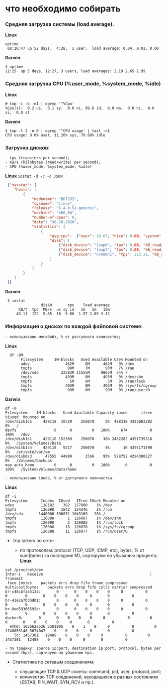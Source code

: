 # что необходимо собирать

### Средняя загрузка системы (load average).

**Linux**
```
uptime
 08:26:47 up 52 days,  4:28,  1 user,  load average: 0.04, 0.01, 0.00
```

**Darwin**
```
$ uptime
11:25  up 5 days, 12:27, 3 users, load averages: 2.19 2.65 2.99
```

### Средняя загрузка CPU (%user_mode, %system_mode, %idle)

**Linux**
```
# top -i -b -n1 | egrep '^%Cpu'
%Cpu(s):  0.2 us,  0.1 sy,  0.0 ni, 99.6 id,  0.0 wa,  0.0 hi,  0.0 si,  0.0 st
```
**Darwin**
```
$ top -l 2 -n 0 | egrep '^CPU usage' | tail -n1
CPU usage: 9.0% user, 11.20% sys, 79.80% idle
```
### Загрузка дисков:

    - tps (transfers per second);
    - KB/s (kilobytes (read+write) per second);
    - CPU (%user_mode, %system_mode, %idle)
    
**Linux** `iostat -d -c -o JSON`
          
```json
 {"sysstat": {
 	"hosts": [
 		{
 			"nodename": "BDT233",
 			"sysname": "Linux",
 			"release": "5.4.0-52-generic",
 			"machine": "x86_64",
 			"number-of-cpus": 8,
 			"date": "30.10.2020",
 			"statistics": [
 				{
 					"avg-cpu":  {"user": 10.67, "nice": 0.00, "system": 5.02, "iowait": 0.26, "steal": 0.00, "idle": 84.05},
 					"disk": [
 						{"disk_device": "loop0", "tps": 0.00, "kB_read/s": 0.00, "kB_wrtn/s": 0.00, "kB_read": 44, "kB_wrtn": 0},
 						{"disk_device": "loop7", "tps": 0.00, "kB_read/s": 0.00, "kB_wrtn/s": 0.00, "kB_read": 46, "kB_wrtn": 0},
 						{"disk_device": "nvme0n1", "tps": 213.21, "kB_read/s": 68.44, "kB_wrtn/s": 1832.81, "kB_read": 5958762, "kB_wrtn": 159566317}
 					]
 				}
 			]
 		}
 	]
 }}

  ```
**Darwin** 
 ```
  $ iostat
                 disk0       cpu    load average
       KB/t  tps  MB/s  us sy id   1m   5m   15m
      49.11  122  5.85  10  9 80  1.97 2.89 3.12
  ```
  

### Информация о дисках по каждой файловой системе:

    - использовано мегабайт, % от доступного количества;

**Linux** 
```
  df -BM
       Filesystem     1M-blocks   Used Available Use% Mounted on
       udev                462M     0M      462M   0% /dev
       tmpfs                99M     7M       93M   7% /run
       /dev/sda          22583M 11555M     9863M  54% /
       tmpfs               493M     0M      493M   0% /dev/shm
       tmpfs                 5M     0M        5M   0% /run/lock
       tmpfs               493M     0M      493M   0% /sys/fs/cgroup
       tmpfs                99M     0M       99M   0% /run/user/0
  ```
**Darwin**
```
df -m
Filesystem    1M-blocks   Used Available Capacity iused      ifree %iused  Mounted on
/dev/disk1s5     429118  10729    256070     5%  488318 4393683282    0%   /
devfs                 0      0         0   100%     674          0  100%   /dev
/dev/disk1s1     429118 152369    256070    38% 2432282 4391739318    0%   /System/Volumes/Data
/dev/disk1s4     429118   9217    256070     4%      10 4394171590    0%   /private/var/vm
/dev/disk0s3      47555  44989      2566    95%  578752 4294388527    0%   /Volumes/backups
map auto_home         0      0         0   100%       0          0  100%   /System/Volumes/Data/home
```
    - использовано inode, % от доступного количества.
**Linux**
```
df -i
Filesystem      Inodes  IUsed   IFree IUse% Mounted on
udev            118182    382  117800    1% /dev
tmpfs           126088   1842  124246    2% /run
/dev/sda       1440000 396831 1043169   28% /
tmpfs           126088      1  126087    1% /dev/shm
tmpfs           126088      3  126085    1% /run/lock
tmpfs           126088     18  126070    1% /sys/fs/cgroup
tmpfs           126088     11  126077    1% /run/user/0
```

- Top talkers по сети:

    - по протоколам: protocol (TCP, UDP, ICMP, etc), bytes, % от sum(bytes) за последние M), сортируем по убыванию процента;
**Linux**
```
cat /proc/net/dev
Inter-|   Receive                                                |  Transmit
 face |bytes    packets errs drop fifo frame compressed multicast|bytes    packets errs drop fifo colls carrier compressed
br-c48cbfa55133:       0       0    0    0    0     0          0         0        0       0    0    0    0     0       0          0
br-42e2a7b3bd01:       0       0    0    0    0     0          0         0        0       0    0    0    0     0       0          0
br-8ed58366592d:       0       0    0    0    0     0          0         0        0       0    0    0    0     0       0          0
docker0:       0       0    0    0    0     0          0         0        0       0    0    0    0     0       0          0
  eth0: 1656622526 5501805    0    1    0     0          0         0 1740053148 5674047    0    0    0     0       0          0
    lo: 1457381   12488    0    0    0     0          0         0  1457381   12488    0    0    0     0       0          0
```
    - по трафику: source ip:port, destination ip:port, protocol, bytes per second (bps), сортируем по убыванию bps.

- Статистика по сетевым соединениям:

    - слушающие TCP & UDP сокеты: command, pid, user, protocol, port;
    - количество TCP соединений, находящихся в разных состояниях (ESTAB, FIN_WAIT, SYN_RCV и пр.).
